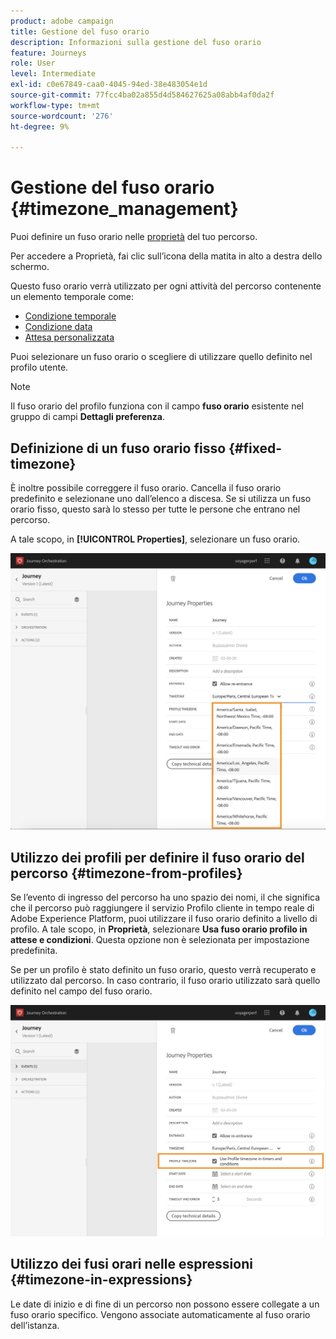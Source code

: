 ```yaml
---
product: adobe campaign
title: Gestione del fuso orario
description: Informazioni sulla gestione del fuso orario
feature: Journeys
role: User
level: Intermediate
exl-id: c0e67849-caa0-4045-94ed-38e483054e1d
source-git-commit: 77fcc4ba02a855d4d584627625a08abb4af0da2f
workflow-type: tm+mt
source-wordcount: '276'
ht-degree: 9%

---
```


# Gestione del fuso orario {#timezone_management}

Puoi definire un fuso orario nelle [proprietà](../building-journeys/changing-properties.md) del tuo percorso.

Per accedere a Proprietà, fai clic sull’icona della matita in alto a destra dello schermo.

Questo fuso orario verrà utilizzato per ogni attività del percorso contenente un elemento temporale come:

* [Condizione temporale](../building-journeys/condition-activity.md#time_condition)
* [Condizione data](../building-journeys/condition-activity.md#date_condition)
* [Attesa personalizzata](../building-journeys/wait-activity.md#custom)

Puoi selezionare un fuso orario o scegliere di utilizzare quello definito nel profilo utente.

>[!NOTE]
>
>Il fuso orario del profilo funziona con il campo **fuso orario** esistente nel gruppo di campi **Dettagli preferenza**.

## Definizione di un fuso orario fisso {#fixed-timezone}

È inoltre possibile correggere il fuso orario. Cancella il fuso orario predefinito e selezionane uno dall’elenco a discesa. Se si utilizza un fuso orario fisso, questo sarà lo stesso per tutte le persone che entrano nel percorso.

A tale scopo, in **[!UICONTROL Properties]**, selezionare un fuso orario.

![](../assets/journey72.png)

## Utilizzo dei profili per definire il fuso orario del percorso {#timezone-from-profiles}

Se l’evento di ingresso del percorso ha uno spazio dei nomi, il che significa che il percorso può raggiungere il servizio Profilo cliente in tempo reale di Adobe Experience Platform, puoi utilizzare il fuso orario definito a livello di profilo. A tale scopo, in **Proprietà**, selezionare **Usa fuso orario profilo in attese e condizioni**. Questa opzione non è selezionata per impostazione predefinita.

Se per un profilo è stato definito un fuso orario, questo verrà recuperato e utilizzato dal percorso. In caso contrario, il fuso orario utilizzato sarà quello definito nel campo del fuso orario.

![](../assets/journey73.png)

## Utilizzo dei fusi orari nelle espressioni {#timezone-in-expressions}

Le date di inizio e di fine di un percorso non possono essere collegate a un fuso orario specifico. Vengono associate automaticamente al fuso orario dell’istanza.
